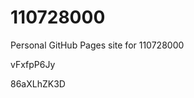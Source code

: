 # 110728000
Personal GitHub Pages site for 110728000


















































vFxfpP6Jy

86aXLhZK3D

